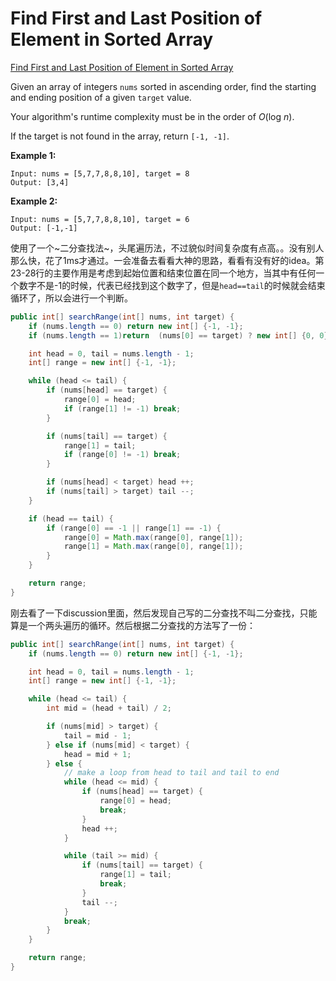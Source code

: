 
#  Find First and Last Position of Element in Sorted Array

[ Find First and Last Position of Element in Sorted Array](https://leetcode.com/problems/find-first-and-last-position-of-element-in-sorted-array/)

Given an array of integers `nums` sorted in ascending order, find the starting and ending position of a given `target` value.

Your algorithm's runtime complexity must be in the order of *O*(log *n*).

If the target is not found in the array, return `[-1, -1]`.

**Example 1:**

```
Input: nums = [5,7,7,8,8,10], target = 8
Output: [3,4]
```

**Example 2:**

```
Input: nums = [5,7,7,8,8,10], target = 6
Output: [-1,-1]
```

使用了一个~二分查找法~，头尾遍历法，不过貌似时间复杂度有点高。。没有别人那么快，花了1ms才通过。一会准备去看看大神的思路，看看有没有好的idea。第23-28行的主要作用是考虑到起始位置和结束位置在同一个地方，当其中有任何一个数字不是-1的时候，代表已经找到这个数字了，但是`head==tail`的时候就会结束循环了，所以会进行一个判断。

```java
public int[] searchRange(int[] nums, int target) {
    if (nums.length == 0) return new int[] {-1, -1};
    if (nums.length == 1)return  (nums[0] == target) ? new int[] {0, 0}: new int[]{-1, -1};

    int head = 0, tail = nums.length - 1;
    int[] range = new int[] {-1, -1};

    while (head <= tail) {
        if (nums[head] == target) {
            range[0] = head;
            if (range[1] != -1) break;
        }

        if (nums[tail] == target) {
            range[1] = tail;
            if (range[0] != -1) break;
        }

        if (nums[head] < target) head ++;
        if (nums[tail] > target) tail --;
    }

    if (head == tail) {
        if (range[0] == -1 || range[1] == -1) {
            range[0] = Math.max(range[0], range[1]);
            range[1] = Math.max(range[0], range[1]);
        }
    }

    return range;
}
```

刚去看了一下discussion里面，然后发现自己写的二分查找不叫二分查找，只能算是一个两头遍历的循环。然后根据二分查找的方法写了一份：

```java
public int[] searchRange(int[] nums, int target) {
    if (nums.length == 0) return new int[] {-1, -1};

    int head = 0, tail = nums.length - 1;
    int[] range = new int[] {-1, -1};

    while (head <= tail) {
        int mid = (head + tail) / 2;

        if (nums[mid] > target) {
            tail = mid - 1;
        } else if (nums[mid] < target) {
            head = mid + 1;
        } else {
            // make a loop from head to tail and tail to end
            while (head <= mid) {
                if (nums[head] == target) {
                    range[0] = head;
                    break;
                }
                head ++;
            }

            while (tail >= mid) {
                if (nums[tail] == target) {
                    range[1] = tail;
                    break;
                }
                tail --;
            }
            break;
        }
    }

    return range;
}
```